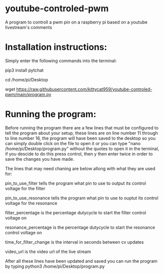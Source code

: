 # youtube-controled-pwm
A program to controll a pwm pin on a raspberry pi based on a youtube livestream's comments

# Installation instructions:
Simply enter the following commands into the terminal:

pip3 install pytchat

cd /home/pi/Desktop

wget https://raw.githubusercontent.com/kittycat959/youtube-controled-pwm/main/program.py

# Running the program:
Before running the program there are a few lines that must be configured to tell the program about your setup, these lines are on line number 11 through to line number 16, the program will have been saved to the desktop so you can simply double click on the file to open it or you can type "nano /home/pi/Desktop/program.py" without the quotes to open it in the terminal, if you descide to do this press control, then y then enter twice in order to save the changes you have made.

The lines that may need chaning are below allong with what they are used for:

pin_to_use_filter tells the program what pin to use to output its control voltage for the filter

pin_to_use_resonance tells the program what pin to use to ouptut its control voltage for the resonance

filter_percentage is the percentage dutycycle to start the filter control voltage on

resonance_percentage is the percentage dutycycle to start the resonance control voltage on

time_for_filter_change is the interval in seconds between cv updates

video_url is the video url of the live stream

After all these lines have been updated and saved you can run the program by typing python3 /home/pi/Desktop/program.py
